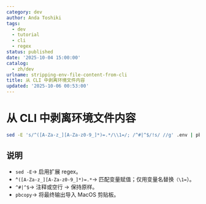 ```yaml
---
category: dev
author: Anda Toshiki
tags:
  - dev
  - tutorial
  - cli
  - regex
status: published
date: '2025-10-04 15:00:00'
catalog:
  - zh/dev
urlname: stripping-env-file-content-from-cli
title: 从 CLI 中剥离环境文件内容
updated: '2025-10-06 00:53:00'
---
```


# 从 CLI 中剥离环境文件内容


```bash
sed -E 's/^([A-Za-z_][A-Za-z0-9_]*)=.*/\\1=/; /^#|^$/!s/ //g' .env | pbcopy
```


## 说明

- `sed -E`→ 启用扩展 regex。
- ^`([A-Za-z_][A-Za-z0-9_]*)=.*`→ 匹配变量赋值；仅用变量名替换`（\1=`）。
- `^#|^$`→ 注释或空行 → 保持原样。
- `pbcopy`→ 将最终输出导入 MacOS 剪贴板。
